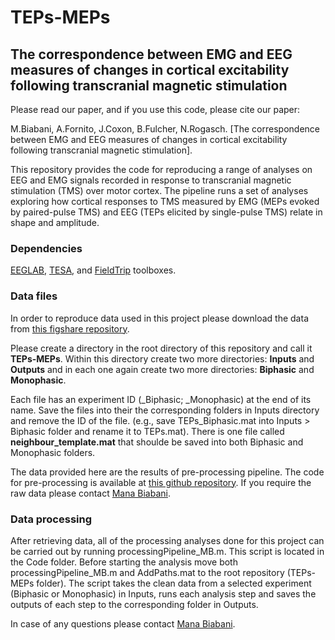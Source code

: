 # TEPs-MEPs
## The correspondence between EMG and EEG measures of changes in cortical excitability following transcranial magnetic stimulation

Please read our paper, and if you use this code, please cite our paper:

M.Biabani, A.Fornito, J.Coxon, B.Fulcher, N.Rogasch. [The correspondence between EMG and EEG measures of changes in cortical excitability following transcranial magnetic stimulation].

This repository provides the code for reproducing a range of analyses on EEG and EMG signals recorded in response to transcranial magnetic stimulation (TMS) over motor cortex. The pipeline runs a set of analyses exploring how cortical responses to TMS measured by EMG (MEPs evoked by paired-pulse TMS) and EEG (TEPs elicited by single-pulse TMS) relate in shape and amplitude. 

### Dependencies
 [EEGLAB](https://sccn.ucsd.edu/eeglab/index.php), [TESA](https://nigelrogasch.github.io/TESA/), and [FieldTrip](http://www.fieldtriptoolbox.org/) toolboxes.
 
### Data files
In order to reproduce data used in this project please download the data from [this figshare repository](https://doi.org/10.26180/5cff2a0fc38e9). 

Please create a directory in the root directory of this repository and call it **TEPs-MEPs**. Within this directory create two more directories: **Inputs** and **Outputs** and in each one again create two more directories: **Biphasic** and **Monophasic**.

Each file has an experiment ID (_Biphasic; _Monophasic) at the end of its name. Save the files into their the corresponding folders in Inputs directory and remove the ID of the file. (e.g., save TEPs_Biphasic.mat into Inputs > Biphasic folder and rename it to TEPs.mat). There is one file called **neighbour_template.mat** that shoulde be saved into both Biphasic and Monophasic folders. 

The data provided here are the results of pre-processing pipeline. The code for pre-processing is available at [this github repository](https://github.com/BMHLab/TEPs-PEPs). If you require the raw data please contact [Mana Biabani](mailto:mana.biabani@gmail.com).

### Data processing
After retrieving data, all of the processing analyses done for this project can be carried out by running processingPipeline_MB.m. This script is located in the Code folder. Before starting the analysis move both processingPipeline_MB.m and AddPaths.mat to the root repository (TEPs-MEPs folder). The script takes the clean data from a selected experiment (Biphasic or Monophasic) in Inputs, runs each analysis step and saves the outputs of each step to the corresponding folder in Outputs.

In case of any questions please contact [Mana Biabani](mailto:mana.biabani@gmail.com).
